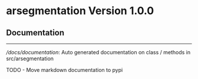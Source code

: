 # arsegmentation Version 1.0.0

## Documentation
***
*/docs/documentation*: Auto generated documentation on class / methods in src/arsegmentation

TODO - Move markdown documentation to pypi
